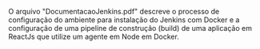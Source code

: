 O arquivo "DocumentacaoJenkins.pdf" descreve o processo de configuração do ambiente para instalação do Jenkins com Docker e a configuração de uma pipeline de construção (build) de uma aplicação em ReactJs que utilize um agente em Node em Docker.
